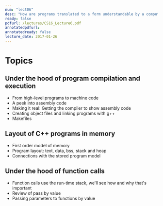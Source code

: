 ```yaml
---
num: "lect06"
desc: "How are programs translated to a form understandable by a computer? Separate compilation with Makefiles"
ready: false
pdfurl: /lectures/CS16_Lecture6.pdf
annotatedpdfurl: 
annotatedready: false
lecture_date: 2017-01-26 
---
```


# Topics
## Under the hood of program compilation and execution
* From high-level programs to machine code
* A peek into assembly code
* Making it real: Getting the compiler to show assembly code
* Creating object files and linking programs with g++
* Makefiles



## Layout of C++ programs in memory
* First order model of memory
* Program layout: text, data, bss, stack and heap
* Connections with the stored program model

## Under the hood of function calls
* Function calls use the run-time stack, we'll see how and why that's important
* Review of pass by value
* Passing parameters to functions by value







